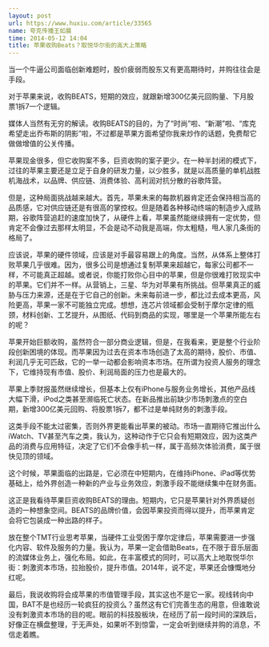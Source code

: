 ```yaml
---
layout: post
url: https://www.huxiu.com/article/33565
name: 夸克传播王如晨
time: 2014-05-12 14:04
title: 苹果收购Beats？取悦华尔街的高大上策略
---
```

当一个牛逼公司面临创新难题时，股价疲弱而股东又有更高期待时，并购往往会是手段。

对于苹果来说，收购BEATS，短期的效应，就跟新增300亿美元回购量、下月股票1拆7一个逻辑。

媒体人当然有无穷的解读。收购BEATS的目的，为了“时尚”啦、“新潮”啦、“库克希望走出乔布斯的阴影”啦，不过都是苹果方面希望你我来炒作的话题，免费帮它做做增值的公关传播。

苹果现金很多，但它收购案不多，巨资收购的案子更少。在一种半封闭的模式下，过往的苹果主要还是立足于自身的研发力量，以少胜多，就是以高质量的单机战胜机海战术，以品牌、供应链、消费体验、高利润对抗分散的谷歌阵营。

但是，这种局面挑战越来越大。首先，苹果未来的每款机器肯定还会保持相当高的品质感，它对供应链还是有很高的掌控权。但是随着各种移动终端的制造步入成熟期，谷歌阵营追赶的速度加快了，从硬件上看，苹果虽然能继续拥有一定优势，但肯定不会像过去那样太明显，不会是动不动我是高端，你太粗糙，甩人家几条街的格局了。

应该说，苹果的硬件领域，应该是对手最容易跟上的角度。当然，从体系上整体打败苹果几乎很难。因为，很多公司是想通过复制苹果来超越它，每家公司都不一样，不可能真正超越。或者说，你能打败你心目中的苹果，但是你很难打败现实中的苹果。它们并不一样。从营销上，三星、华为对苹果有所挑战。但苹果真正的威胁与压力来源，还是在于它自己的创新。未来每前进一步，都比过去成本更高，风险更高，苹果一家不可能独立完成。想想，连芯片领域都会受制于摩尔定律的瓶颈，材料创新、工艺提升，从图纸、代码到商品的实现，哪里是一个苹果所能左右的呢？

苹果开始巨额收购，虽然符合一部分商业逻辑，但是，在我看来，更是整个行业阶段创新困境的体现。而苹果因为过去在资本市场创造了太高的期待，股价、市值、利润几乎无可匹敌，它的一举一动都会影响资本市场。在所谓为投资人服务的理念下，它维持现有市值、股价、利润局面的压力也是最大的。

苹果上季财报虽然继续增长，但基本上仅有iPhone与服务业务增长，其他产品线大幅下滑，iPod之类甚至濒临死亡状态。在新品推出前缺少市场刺激点的空白期，新增300亿美元回购、将股票1拆7，都不过是单纯财务的刺激手段。

这类手段不能太过密集，否则外界更能看出苹果的被动。市场一直期待它推出什么iWatch、TV甚至汽车之类，我认为，这种动作于它只会有短期效应，因为这类产品的消费与应用特征，决定了它们不会像手机一样，属于高频次体验消费，属于很快见顶的领域。

这个时候，苹果面临的出路是，它必须在中短期内，在维持iPhone、iPad等优势基础上，给外界创造一种新的产业与业务效应，刺激手段不能继续集中在财务面。

这正是我看待苹果巨资收购BEATS的理由。短期内，它只是苹果针对外界质疑创造的一种想象空间。BEATS的品牌价值，会因苹果投资而得以提升，而苹果肯定会将它包装成一种出路的样子。

放在整个TMT行业思考苹果，当硬件工业受困于摩尔定律后，苹果需要进一步强化内容、软件及服务的力量。我认为，苹果一定会借助Beats，在不限于音乐层面的流媒体业务上，强化布局。如此，在丰富模式的同时，可以高大上地取悦华尔街：刺激资本市场，拉抬股价，提升市值。2014年，说不定，苹果还会慷慨地分红呢。

最后，我说收购将会成苹果的市值管理手段，其实这也不是它一家。视线转向中国，BAT不是也经历一轮疯狂的投资么？虽然这有它们完善生态的用意，但谁敢说没有刺激资本市场的目的呢。眼前的科技股板块，在经历了前一段时间的深跌后，好像正在横盘整理，于无声处，如果听不到惊雷，一定会听到继续并购的消息，不信走着瞧。

